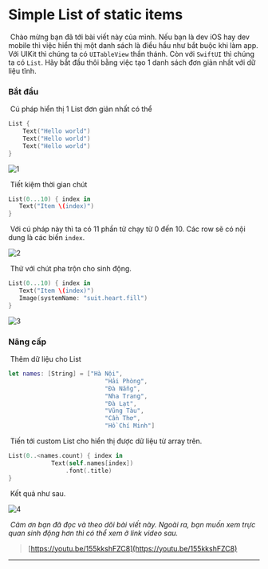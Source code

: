 # Simple List of static items

​		Chào mừng bạn đã tới bài viết này của mình. Nếu bạn là dev iOS hay dev mobile thì việc hiển thị một danh sách là điều hầu như bắt buộc khi làm app. Với UIKit thì chúng ta có `UITableView` thần thánh. Còn với `SwiftUI` thì chúng ta có `List`. Hãy bắt đầu thôi bằng việc tạo 1 danh sách đơn giản nhất với dữ liệu tĩnh.

### Bắt đầu

​		Cú pháp hiển thị 1 List đơn giản nhất có thể

```swift
List {
    Text("Hello world")
    Text("Hello world")
    Text("Hello world")
}
```

![1](../../assets/images/WorkingWithLists/1.png)



​		Tiết kiệm thời gian chút

```swift
List(0...10) { index in
   Text("Item \(index)")
}
```

​		Với cú pháp này thì ta có 11 phần tử chạy từ 0 đến 10. Các row sẽ có nội dung là các biến `index`.

![2](../../assets/images/WorkingWithLists/2.png)

​		Thử với chút pha trộn cho sinh động.

```swift
List(0...10) { index in
   Text("Item \(index)")
   Image(systemName: "suit.heart.fill")
}
```

![3](../../assets/images/WorkingWithLists/3.png)

### Nâng cấp

​		Thêm dữ liệu cho List

```swift
let names: [String] = ["Hà Nội",
                           "Hải Phòng",
                           "Đà Nẵng",
                           "Nha Trang",
                           "Đà Lạt",
                           "Vũng Tàu",
                           "Cần Thơ",
                           "Hồ Chí Minh"]
```

​		Tiến tới custom List cho hiển thị được dữ liệu từ array trên.

```swift
List(0..<names.count) { index in
            Text(self.names[index])
                .font(.title)
}
```

​		Kết quả như sau.

![4](../../assets/images/WorkingWithLists/4.png)

​		*Cảm ơn bạn đã đọc và theo dõi bài viết này. Ngoài ra, bạn muốn xem trực quan sinh động hơn thì có thể xem ở link video sau.*

>[https://youtu.be/155kkshFZC8](https://youtu.be/155kkshFZC8)

---

